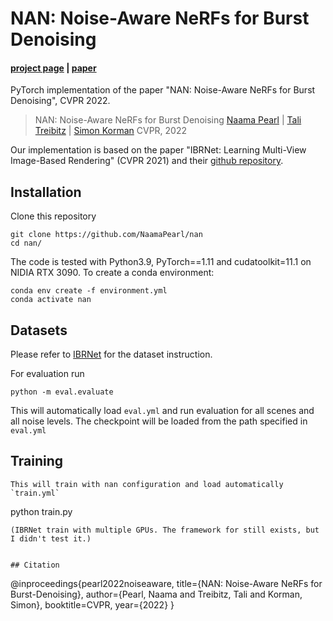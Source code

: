 # NAN: Noise-Aware NeRFs for Burst Denoising

#### [project page](https://noise-aware-nerf.github.io) | [paper](https://arxiv.org/abs/2204.04668) 

[//]: # (| [model <mark>TODO]&#40;&#41;)
PyTorch implementation of the paper "NAN: Noise-Aware NeRFs for Burst Denoising", CVPR 2022.

> NAN: Noise-Aware NeRFs for Burst Denoising
> [Naama Pearl](mailto:naama.pearl@gmail.com) | [Tali Treibitz]() | [Simon Korman]()
> CVPR, 2022


Our implementation is based on the paper "IBRNet: Learning Multi-View Image-Based Rendering" (CVPR 2021) and their [github repository](https://github.com/googleinterns/IBRNet).



## Installation
Clone this repository
```
git clone https://github.com/NaamaPearl/nan 
cd nan/
```

The code is tested with Python3.9, PyTorch==1.11 and cudatoolkit=11.1 on NIDIA RTX 3090. To create a conda environment:
```
conda env create -f environment.yml
conda activate nan
```

## Datasets
Please refer to [IBRNet](https://github.com/googleinterns/IBRNet) for the dataset instruction.

[//]: # (## Evaluation)

[//]: # (Our checkpoints can be downloaded using: <mark>TODO)

[//]: # (```)

[//]: # (gdown ****)

[//]: # (unzip pretrained_model.zip)

[//]: # (```)

For evaluation run
```
python -m eval.evaluate
```
This will automatically load `eval.yml` and run evaluation for all scenes and all noise levels.
The checkpoint will be loaded from the path specified in `eval.yml`

[//]: # (## Rendering videos of smooth camera paths <mark>TODO)

[//]: # (Videos can be generated using)

[//]: # (```)

[//]: # (python -m eval.render_llff_video )

[//]: # (```)

## Training

```
This will train with nan configuration and load automatically `train.yml`
```
python train.py 
```
(IBRNet train with multiple GPUs. The framework for still exists, but I didn't test it.)
 
 
## Citation
```
 
@inproceedings{pearl2022noiseaware,
    title={NAN: Noise-Aware NeRFs for Burst-Denoising},
    author={Pearl, Naama and Treibitz, Tali and Korman, Simon},
    booktitle=CVPR,
    year={2022}
}

```
